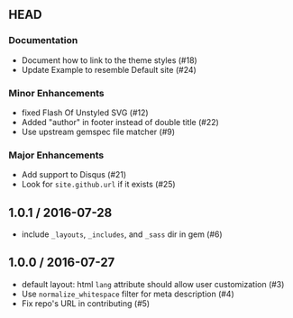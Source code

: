 ## HEAD

### Documentation

  * Document how to link to the theme styles (#18)
  * Update Example to resemble Default site (#24)

### Minor Enhancements

  * fixed Flash Of Unstyled SVG (#12)
  * Added "author" in footer instead of double title (#22)
  * Use upstream gemspec file matcher (#9)

### Major Enhancements

  * Add support to Disqus (#21)
  * Look for `site.github.url` if it exists (#25)

## 1.0.1 / 2016-07-28

  * include `_layouts`, `_includes`, and `_sass` dir in gem (#6)

## 1.0.0 / 2016-07-27

  * default layout: html `lang` attribute should allow user customization (#3)
  * Use `normalize_whitespace` filter for meta description (#4)
  * Fix repo's URL in contributing (#5)

